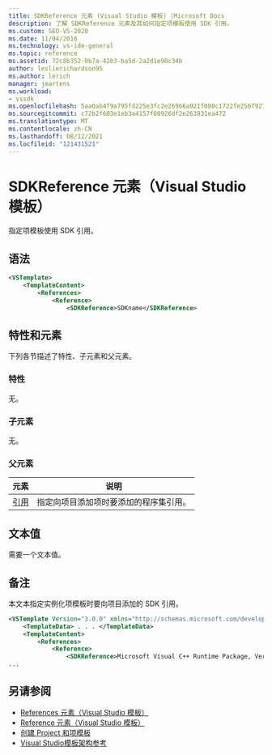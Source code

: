 ```yaml
---
title: SDKReference 元素 (Visual Studio 模板) |Microsoft Docs
description: 了解 SDKReference 元素及其如何指定项模板使用 SDK 引用。
ms.custom: SEO-VS-2020
ms.date: 11/04/2016
ms.technology: vs-ide-general
ms.topic: reference
ms.assetid: 72c8b352-0b7a-42b3-ba5d-2a2d1e90c34b
author: leslierichardson95
ms.author: lerich
manager: jmartens
ms.workload:
- vssdk
ms.openlocfilehash: 5aa0ab4f9a795fd225e3fc2e26966a921f080c1722fe256f927b6a5d08a968ef
ms.sourcegitcommit: c72b2f603e1eb3a4157f00926df2e263831ea472
ms.translationtype: MT
ms.contentlocale: zh-CN
ms.lasthandoff: 08/12/2021
ms.locfileid: "121431521"
---
```

# <a name="sdkreference-element-visual-studio-templates"></a>SDKReference 元素（Visual Studio 模板）
指定项模板使用 SDK 引用。

## <a name="syntax"></a>语法

```xml
<VSTemplate>
    <TemplateContent>
        <References>
            <Reference>
                <SDKReference>SDKname</SDKReference>
```

## <a name="attributes-and-elements"></a>特性和元素
 下列各节描述了特性、子元素和父元素。

### <a name="attributes"></a>特性
 无。

### <a name="child-elements"></a>子元素
 无。

### <a name="parent-elements"></a>父元素

|元素|说明|
|-------------|-----------------|
|[引用](../extensibility/reference-element-visual-studio-templates.md)|指定向项目添加项时要添加的程序集引用。|

## <a name="text-value"></a>文本值
 需要一个文本值。

## <a name="remarks"></a>备注
 本文本指定实例化项模板时要向项目添加的 SDK 引用。

```xml
<VSTemplate Version="3.0.0" xmlns="http://schemas.microsoft.com/developer/vstemplate/2005" Type="Item">
    <TemplateData> . . . </TemplateData>
    <TemplateContent>
        <References>
            <Reference>
                <SDKReference>Microsoft Visual C++ Runtime Package, Version=11.0.0.0</SDKReference>
...
```

## <a name="see-also"></a>另请参阅
- [References 元素（Visual Studio 模板）](../extensibility/references-element-visual-studio-templates.md)
- [Reference 元素（Visual Studio 模板）](../extensibility/reference-element-visual-studio-templates.md)
- [创建 Project 和项模板](../ide/creating-project-and-item-templates.md)
- [Visual Studio模板架构参考](../extensibility/visual-studio-template-schema-reference.md)

